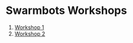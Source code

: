 # Swarmbots Workshops
  1. [Workshop 1](/swarmbots/workshop1.md)
  2. [Workshop 2](/swarmbots/workshop2.md)
